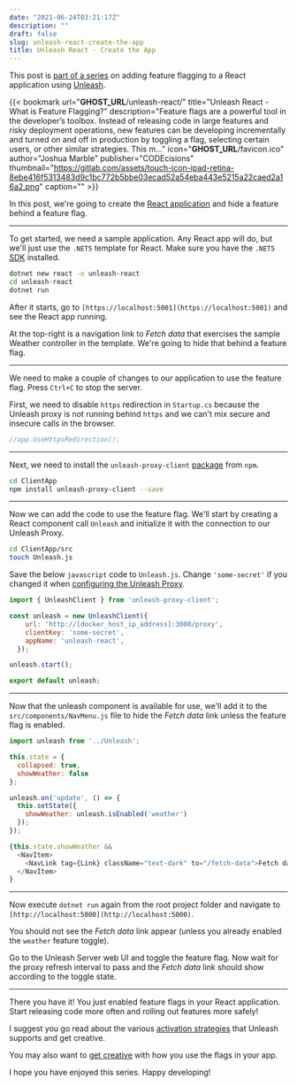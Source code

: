 ```yaml
---
date: "2021-06-24T03:21:17Z"
description: ""
draft: false
slug: unleash-react-create-the-app
title: Unleash React - Create the App
---
```



This post is [part of a series](__GHOST_URL__/unleash-react/) on adding feature flagging to a React application using [Unleash](https://www.getunleash.io/).

{{< bookmark url="__GHOST_URL__/unleash-react/" title="Unleash React - What is Feature Flagging?" description="Feature flags are a powerful tool in the developer’s toolbox. Instead of releasing code in large features and risky deployment operations, new features can be developing incrementally and turned on and off in production by toggling a flag, selecting certain users, or other similar strategies. This m…" icon="__GHOST_URL__/favicon.ico" author="Joshua Marble" publisher="CODEcisions" thumbnail="https://gitlab.com/assets/touch-icon-ipad-retina-8ebe416f5313483d9c1bc772b5bbe03ecad52a54eba443e5215a22caed2a16a2.png" caption="" >}}

In this post, we're going to create the [React application](https://reactjs.org) and hide a feature behind a feature flag.

---

To get started, we need a sample application. Any React app will do, but we'll just use the `.NET5` template for React. Make sure you have the `.NET5`  [SDK](https://dotnet.microsoft.com/download/dotnet/5.0) installed.

```bash
dotnet new react -o unleash-react
cd unleash-react
dotnet run
```

After it starts, go to `[https://localhost:5001](https://localhost:5001)` and see the React app running.

At the top-right is a navigation link to _Fetch data_ that exercises the sample Weather controller in the template. We're going to hide that behind a feature flag.

---

We need to make a couple of changes to our application to use the feature flag. Press `Ctrl+C` to stop the server.

First, we need to disable `https` redirection in `Startup.cs` because the Unleash proxy is not running behind `https` and we can't mix secure and insecure calls in the browser.

```csharp
//app.UseHttpsRedirection();
```

---

Next, we need to install the `unleash-proxy-client`  [package](https://github.com/unleash-hosted/unleash-proxy-client-js) from `npm`.

```bash
cd ClientApp
npm install unleash-proxy-client --save
```

---

Now we can add the code to use the feature flag. We'll start by creating a React component call `Unleash` and initialize it with the connection to our Unleash Proxy.

```bash
cd ClientApp/src
touch Unleash.js
```

Save the below `javascript` code to `Unleash.js`. Change `'some-secret'` if you changed it when [configuring the Unleash Proxy](__GHOST_URL__/unleash-react-configuring-unleash-proxy/).

```javascript
import { UnleashClient } from 'unleash-proxy-client';

const unleash = new UnleashClient({
    url: 'http://[docker_host_ip_address]:3000/proxy',
    clientKey: 'some-secret',
    appName: 'unleash-react',
  });

unleash.start();

export default unleash;
```

---

Now that the unleash component is available for use, we'll add it to the `src/components/NavMenu.js` file to hide the _Fetch data_ link unless the feature flag is enabled.

```javascript
import unleash from '../Unleash';
```

```javascript
this.state = {
  collapsed: true,
  showWeather: false
};
```

```javascript
unleash.on('update', () => {
  this.setState({
    showWeather: unleash.isEnabled('weather')
  });
});
```

```javascript
{this.state.showWeather && 
  <NavItem>
    <NavLink tag={Link} className="text-dark" to="/fetch-data">Fetch data</NavLink>
  </NavItem>
}
```

---

Now execute `dotnet run` again from the root project folder and navigate to `[http://localhost:5000](http://localhost:5000)`.

You should not see the _Fetch data_ link appear (unless you already enabled the `weather` feature toggle).

Go to the Unleash Server web UI and toggle the feature flag. Now wait for the proxy refresh interval to pass and the _Fetch data_ link should show according to the toggle state.

---

There you have it! You just enabled feature flags in your React application. Start releasing code more often and rolling out features more safely!

I suggest you go read about the various [activation strategies](https://docs.getunleash.io/user_guide/activation_strategy) that Unleash supports and get creative.

You may also want to [get creative](https://www.claimcompass.eu/blog/feature-flags-in-react-with-unleash/) with how you use the flags in your app.

I hope you have enjoyed this series. Happy developing!

